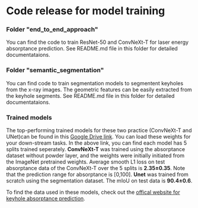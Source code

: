 # Code release for model training

### Folder "end_to_end_approach"
You can find the code to train ResNet-50 and ConvNeXt-T for laser energy absorptance prediction. See README.md file in this folder for detailed documentataions.

### Folder "semantic_segmentation"
You can find code to train segmentation models to segmentent keyholes from the x-ray images. The geometric features can be easily extracted from the keyhole segments. See README.md file in this folder for detailed documentataions.

### Trained models
The top-performing trained models for these two practice (ConvNeXt-T and UNet)can be found in this [Google Drive link](https://drive.google.com/file/d/1hA5GGtu0Nk-4lgavteZWqTZZ2DW1Po1u/view?usp=sharing). You can load these weights for your down-stream tasks. In the above link, you can find each model has 5 splits trained seperately. **ConvNeXt-T** was trained using the absorptance dataset without powder layer, and the weights were initially initiated from the ImageNet pretrained weights. Average smooth L1 loss on test absorptance data of the ConvNeXt-T over the 5 splits is **2.35&plusmn;0.35**. Note that the prediction range for absorptance is [0,100]. **Unet** was trained from scratch using the segmentation dataset. The mIoU on test data is **90.4&plusmn;0.6**.

To find the data used in these models, check out the [offical website for keyhole absorptance prediction](https://rubyjiang18.github.io/keyholeofficial/).

